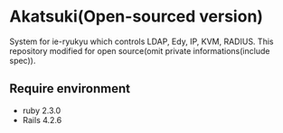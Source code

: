 # Akatsuki(Open-sourced version)
System for ie-ryukyu which controls LDAP, Edy, IP, KVM, RADIUS.
This repository modified for open source(omit private informations(include spec)).

## Require environment
- ruby  2.3.0
- Rails 4.2.6
